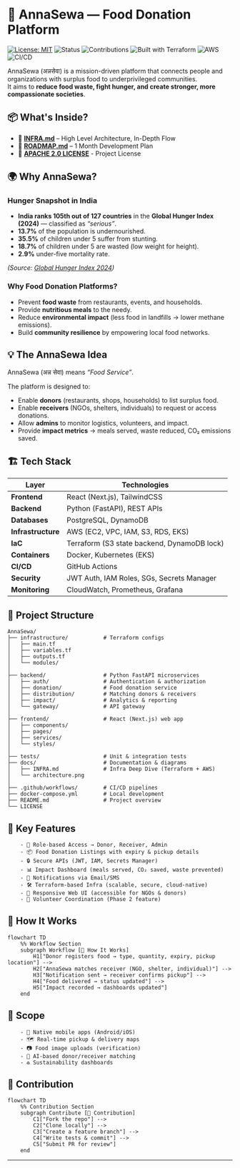 # 🍲 AnnaSewa — Food Donation Platform
[![License: MIT](https://img.shields.io/badge/License-MIT-green.svg)](LICENSE)
![Status](https://img.shields.io/badge/Status-Active-success)
![Contributions](https://img.shields.io/badge/Contributions-Welcome-blue)
![Built with Terraform](https://img.shields.io/badge/IaC-Terraform-623CE4?logo=terraform)
![AWS](https://img.shields.io/badge/Cloud-AWS-orange?logo=amazon-aws)
![CI/CD](https://img.shields.io/badge/CI%2FCD-GitHub%20Actions-black?logo=github)


AnnaSewa (अन्नसेवा) is a mission-driven platform that connects people and organizations with surplus food to underprivileged communities.  
It aims to **reduce food waste, fight hunger, and create stronger, more compassionate societies**.


## 📦 What's Inside?

- 📖 **[INFRA.md](INFRA.md)** – High Level Architecture, In-Depth Flow
- 📖 **[ROADMAP.md](ROADMAP.md)** – 1 Month Development Plan 
- 📖 **[APACHE 2.0 LICENSE](./LICENSE)** - Project License

## 🌍 Why AnnaSewa?
### Hunger Snapshot in India
- **India ranks 105th out of 127 countries** in the **Global Hunger Index (2024)** — classified as *“serious”*.  
- **13.7%** of the population is undernourished.  
- **35.5%** of children under 5 suffer from stunting.  
- **18.7%** of children under 5 are wasted (low weight for height).  
- **2.9%** under-five mortality rate.  

*(Source: [Global Hunger Index 2024](https://www.globalhungerindex.org/india.html))*  


### Why Food Donation Platforms?
- Prevent **food waste** from restaurants, events, and households.  
- Provide **nutritious meals** to the needy.  
- Reduce **environmental impact** (less food in landfills → lower methane emissions).  
- Build **community resilience** by empowering local food networks.  

## 💡 The AnnaSewa Idea
AnnaSewa (अन्न सेवा) means *“Food Service”*.  

The platform is designed to:
- Enable **donors** (restaurants, shops, households) to list surplus food.  
- Enable **receivers** (NGOs, shelters, individuals) to request or access donations.  
- Allow **admins** to monitor logistics, volunteers, and impact.  
- Provide **impact metrics** → meals served, waste reduced, CO₂ emissions saved.  


## 🏗️ Tech Stack

| Layer | Technologies |
|-------|--------------|
| **Frontend** | React (Next.js), TailwindCSS |
| **Backend** | Python (FastAPI), REST APIs |
| **Databases** | PostgreSQL, DynamoDB |
| **Infrastructure** | AWS (EC2, VPC, IAM, S3, RDS, EKS) |
| **IaC** | Terraform (S3 state backend, DynamoDB lock) |
| **Containers** | Docker, Kubernetes (EKS) |
| **CI/CD** | GitHub Actions |
| **Security** | JWT Auth, IAM Roles, SGs, Secrets Manager |
| **Monitoring** | CloudWatch, Prometheus, Grafana |

## 📂 Project Structure

```text
AnnaSewa/
├── infrastructure/           # Terraform configs
│   ├── main.tf
│   ├── variables.tf
│   ├── outputs.tf
│   └── modules/
│
├── backend/                  # Python FastAPI microservices
│   ├── auth/                 # Authentication & authorization
│   ├── donation/             # Food donation service
│   ├── distribution/         # Matching donors & receivers
│   ├── impact/               # Analytics & reporting
│   └── gateway/              # API gateway
│
├── frontend/                 # React (Next.js) web app
│   ├── components/
│   ├── pages/
│   ├── services/
│   └── styles/
│
├── tests/                    # Unit & integration tests
├── docs/                     # Documentation & diagrams
│   ├── INFRA.md              # Infra Deep Dive (Terraform + AWS)
│   └── architecture.png
│
├── .github/workflows/        # CI/CD pipelines
├── docker-compose.yml        # Local development
├── README.md                 # Project overview
└── LICENSE
```

## 🔑 Key Features
        - 👥 Role-based Access → Donor, Receiver, Admin
        - 📦 Food Donation Listings with expiry & pickup details
        - 🔒 Secure APIs (JWT, IAM, Secrets Manager)
        - 📊 Impact Dashboard (meals served, CO₂ saved, waste prevented)
        - 🔔 Notifications via Email/SMS
        - 🛠 Terraform-based Infra (scalable, secure, cloud-native)
        - 📱 Responsive Web UI (accessible for NGOs & donors)
        - 🤝 Volunteer Coordination (Phase 2 feature)

## 🚀 How It Works
```mermaid
flowchart TD
    %% Workflow Section
    subgraph Workflow [🚀 How It Works]
        H1["Donor registers food → type, quantity, expiry, pickup location"] -->
        H2["AnnaSewa matches receiver (NGO, shelter, individual)"] -->
        H3["Notification sent → receiver confirms pickup"] -->
        H4["Food delivered → status updated"] -->
        H5["Impact recorded → dashboards updated"]
    end
```

## 🔭 Scope
        - 📱 Native mobile apps (Android/iOS)
        - 🗺️ Real-time pickup & delivery maps
        - 📷 Food image uploads (verification)
        - 🤖 AI-based donor/receiver matching
        - ♻️ Sustainability dashboards

## 🤝 Contribution
```mermaid
flowchart TD
    %% Contribution Section
    subgraph Contribute [🤝 Contribution]
        C1["Fork the repo"] -->
        C2["Clone locally"] -->
        C3["Create a feature branch"] -->
        C4["Write tests & commit"] -->
        C5["Submit PR for review"]
    end
```
---

